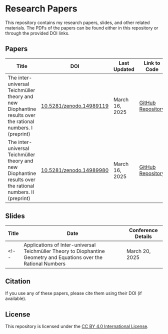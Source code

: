 # Research Papers

This repository contains my research papers, slides, and other related materials. The PDFs of the papers can be found either in this repository or through the provided DOI links.

## Papers

| Title | DOI | Last Updated | Link to Code |
|-------------|-----|--------------|--------------|
| The inter-universal Teichmüller theory and new Diophantine results over the rational numbers. I (preprint) | [10.5281/zenodo.14989119](https://doi.org/10.5281/zenodo.14989119) | March 16, 2025 | [GitHub Repository](https://github.com/zhongpengzhou/IUT-Q-I-code) |
| The inter-universal Teichmüller theory and new Diophantine results over the rational numbers. II (preprint) | [10.5281/zenodo.14989980](https://doi.org/10.5281/zenodo.14989980) | March 16, 2025 | [GitHub Repository](https://github.com/zhongpengzhou/IUT-Q-II-code) |

## Slides

| Title | Date | Conference Details |
|-------|------|--------------------|
<!-- | Applications of Inter-universal Teichmüller Theory to Diophantine Geometry and Equations over the Rational Numbers | March 20, 2025 | Workshop - Inter-universal Teichmüller Theory Summit 2025, Kyoto, Japan | -->

## Citation

If you use any of these papers, please cite them using their DOI (if available).

## License

This repository is licensed under the [CC BY 4.0 International License](https://creativecommons.org/licenses/by/4.0/).